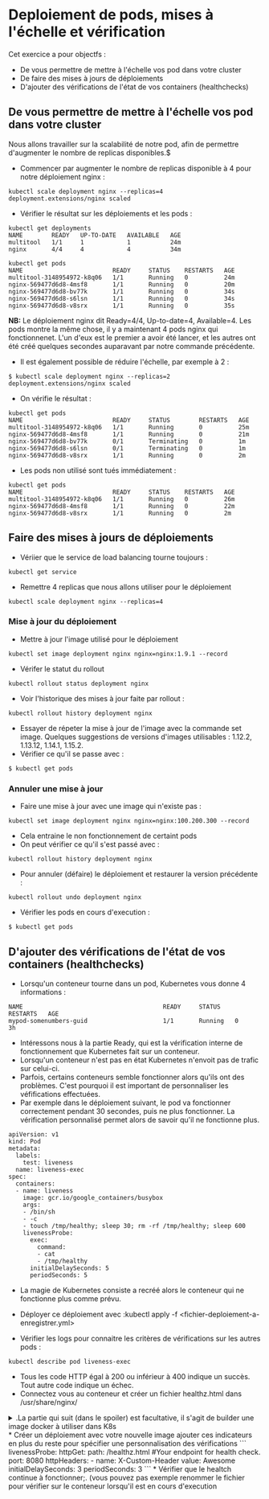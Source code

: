 # Deploiement de pods, mises à l'échelle et vérification

Cet exercice a pour objectfs :

* De vous permettre de mettre à l'échelle vos pod dans votre cluster
* De faire des mises à jours de déploiements
* D'ajouter des vérifications de l'état de vos containers (healthchecks)

## De vous permettre de mettre à l'échelle vos pod dans votre cluster
Nous allons travailler sur la scalabilité de notre pod, afin de permettre d'augmenter le nombre de replicas disponibles.$

* Commencer par augmenter le nombre de replicas disponible à 4 pour notre déploiement nginx :
```shell
kubectl scale deployment nginx --replicas=4
deployment.extensions/nginx scaled
```
* Vérifier le résultat sur les déploiements et les pods :

```shell
kubectl get deployments
NAME        READY   UP-TO-DATE   AVAILABLE   AGE
multitool   1/1     1            1           24m
nginx       4/4     4            4           34m
```

```shell
kubectl get pods
NAME                         READY     STATUS    RESTARTS   AGE
multitool-3148954972-k8q06   1/1       Running   0          24m
nginx-569477d6d8-4msf8       1/1       Running   0          20m
nginx-569477d6d8-bv77k       1/1       Running   0          34s
nginx-569477d6d8-s6lsn       1/1       Running   0          34s
nginx-569477d6d8-v8srx       1/1       Running   0          35s
```

**NB:** Le déploiement nginx dit Ready=4/4, Up-to-date=4, Available=4. Les pods montre la même chose, il y a maintenant 4 pods nginx qui fonctionnenet. L'un d'eux est le premier a avoir été lancer, et les autres ont été créé quelques secondes auparavant par notre commande précédente.

* Il est également possible de réduire l'échelle, par exemple à 2 :

```shell
$ kubectl scale deployment nginx --replicas=2
deployment.extensions/nginx scaled
```
* On vérifie le résultat :
```shell
kubectl get pods
NAME                         READY     STATUS        RESTARTS   AGE
multitool-3148954972-k8q06   1/1       Running       0          25m
nginx-569477d6d8-4msf8       1/1       Running       0          21m
nginx-569477d6d8-bv77k       0/1       Terminating   0          1m
nginx-569477d6d8-s6lsn       0/1       Terminating   0          1m
nginx-569477d6d8-v8srx       1/1       Running       0          2m
```
* Les pods non utilisé sont tués immédiatement :

```shell
kubectl get pods
NAME                         READY     STATUS    RESTARTS   AGE
multitool-3148954972-k8q06   1/1       Running   0          26m
nginx-569477d6d8-4msf8       1/1       Running   0          22m
nginx-569477d6d8-v8srx       1/1       Running   0          2m
```

## Faire des mises à jours de déploiements
* Vériier que le service de load balancing tourne toujours :
```shell
kubectl get service
```
* Remettre 4 replicas que nous allons utiliser pour le déploiement
```shell
kubectl scale deployment nginx --replicas=4
```

### Mise à jour du déploiement

* Mettre à jour l'image utilisé pour le déploiement 

```shell 
kubectl set image deployment nginx nginx=nginx:1.9.1 --record
```
* Vérifer le statut du rollout
```shell
kubectl rollout status deployment nginx
```
* Voir l'historique des mises à jour faite par rollout :

```shell
kubectl rollout history deployment nginx
```
* Essayer de répeter la mise à jour de l'image avec la commande set image. Quelques suggestions de versions d'images utilisables :
 1.12.2, 1.13.12, 1.14.1, 1.15.2.
* Vérifier ce qu'il se passe avec :
```shell
$ kubectl get pods
```

### Annuler une mise à jour 
* Faire une mise à jour avec une image qui n'existe pas :
```shell
kubectl set image deployment nginx nginx=nginx:100.200.300 --record
```
* Cela entraine le non fonctionnement de certaint pods
* On peut vérifier ce qu'il s'est passé avec :
```shell
kubectl rollout history deployment nginx
```
* Pour annuler (défaire) le déploiement et restaurer la version précédente :
```shell
kubectl rollout undo deployment nginx
```
* Vérifier les pods en cours d'execution :
```shell
$ kubectl get pods
```


## D'ajouter des vérifications de l'état de vos containers (healthchecks)
* Lorsqu'un conteneur tourne dans un pod, Kubernetes vous donne 4 informations :
```
NAME                                       READY     STATUS    RESTARTS   AGE
mypod-somenumbers-guid                     1/1       Running   0          3h
```
* Intéressons nous à la partie Ready, qui est la vérification interne de fonctionnement que Kubernetes fait sur un conteneur.
* Lorsqu'un conteneur n'est pas en état Kubernetes n'envoit pas de trafic sur celui-ci.
* Parfois, certains conteneurs semble fonctionner alors qu'ils ont des problèmes. C'est pourquoi il est important de personnaliser les véfifications effectuées. 
* Par exemple dans le déploiement suivant, le pod va fonctionner correctement pendant 30 secondes, puis ne plus fonctionner. La vérification personnalisé permet alors de savoir qu'il ne fonctionne plus.
```
apiVersion: v1
kind: Pod
metadata:
  labels:
    test: liveness
  name: liveness-exec
spec:
  containers:
  - name: liveness
    image: gcr.io/google_containers/busybox
    args:
    - /bin/sh
    - -c
    - touch /tmp/healthy; sleep 30; rm -rf /tmp/healthy; sleep 600
    livenessProbe:
      exec:
        command:
        - cat
        - /tmp/healthy
      initialDelaySeconds: 5
      periodSeconds: 5
```
* La magie de Kubernetes consiste a recréé alors le conteneur qui ne fonctionne plus comme prévu. 

* Déployer ce déploiement avec  :kubectl apply -f <fichier-deploiement-a-enregistrer.yml>
* Vérifier les logs pour connaitre les critères de vérifications sur les autres pods :
```
kubectl describe pod liveness-exec
```  
* Tous les code HTTP égal à 200 ou inférieur à 400 indique un succès. Tout autre code indique un échec.
* Connectez vous au conteneur et créer un fichier healthz.html dans /usr/share/nginx/ 



<details>
    <summary>.La partie qui suit (dans le spoiler) est facultative, il s'agit de builder une image docker à utiliser dans K8s </summary> 


Créer une nouvelle image du conteneur (avec docker) et pusher la sur le hub
 * Créer un fichier healthz.html qui contient
```
<html>
<body>
Ma page de vérification que mon conteneur et mon pod fonctionne
</body>
</html>
```
  * Créer un fichier Dockerfile qui contient 
```
FROM nginx
COPY healthz.html /usr/share/nginx/html
```
  * Builder l'image : 
```
docker build -t myhealthcheck . 
```
  * Ajouter un tag à votre image et commiter là, et envoyer la sur le serveur :
```
docker run -d --name mycheck myhealthcheck
docker commit mycheck vanessakovalsky/my-healtcheck:v1
docker push vanessakovalsky/my-healtcheck:v1
```
</details>
* Créer un déploiement avec votre nouvelle image ajouter ces indicateurs en plus du reste pour spécifier une personnalisation des vérifications
```
  livenessProbe:
      httpGet:
        path: /healthz.html #Your endpoint for health check.
        port: 8080
        httpHeaders:
        - name: X-Custom-Header
          value: Awesome
      initialDelaySeconds: 3
      periodSeconds: 3
```
* Vérifier que le healtch continue à fonctionner;. (vous pouvez pas exemple renommer le fichier pour vérifier sur le conteneur lorsqu'il est en cours d'execution 
